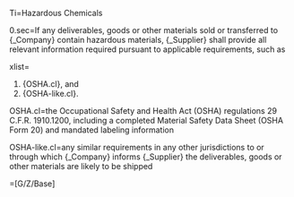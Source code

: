 Ti=Hazardous Chemicals

0.sec=If any deliverables, goods or other materials sold or transferred to {_Company} contain hazardous materials, {_Supplier} shall provide all relevant information required pursuant to applicable requirements, such as

xlist=<ol><li>{OSHA.cl}, and</li><li>{OSHA-like.cl}.</li></ol>

OSHA.cl=the Occupational Safety and Health Act (OSHA) regulations 29 C.F.R. 1910.1200, including a completed Material Safety Data Sheet (OSHA Form 20) and mandated labeling information

OSHA-like.cl=any similar requirements in any other jurisdictions to or through which {_Company} informs {_Supplier} the deliverables, goods or other materials are likely to be shipped

=[G/Z/Base]
